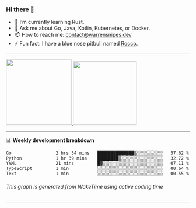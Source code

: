### Hi there 👋

- 🌱 I’m currently learning Rust.
- 💬 Ask me about Go, Java, Kotlin, Kubernetes, or Docker.
- 📫 How to reach me: contact@warrensnipes.dev
- ⚡ Fun fact: I have a blue nose pitbull named [Rocco](https://i.imgur.com/iLsSCKu.jpg).

-------


<a href="https://github.com/LockedThread/LockedThread">
  <img height="180em" src="https://github-readme-stats.vercel.app/api?username=LockedThread&theme=transparent&bg_color=00000000&show_icons=true&count_private=true" />
  <img height="174em" src="https://github-readme-stats.vercel.app/api/top-langs?username=LockedThread&theme=transparent&layout=compact&hide_progress=true&bg_color=00000000" />
  </a>

-------

📊 **Weekly development breakdown**
<!--START_SECTION:waka-->

```text
Go                 2 hrs 54 mins   ██████████████▒░░░░░░░░░░   57.62 %
Python             1 hr 39 mins    ████████▒░░░░░░░░░░░░░░░░   32.72 %
YAML               21 mins         █▓░░░░░░░░░░░░░░░░░░░░░░░   07.11 %
TypeScript         1 min           ░░░░░░░░░░░░░░░░░░░░░░░░░   00.64 %
Text               1 min           ░░░░░░░░░░░░░░░░░░░░░░░░░   00.55 %
```

<!--END_SECTION:waka-->
###### *This graph is generated from WakeTime using active coding time*
-------
